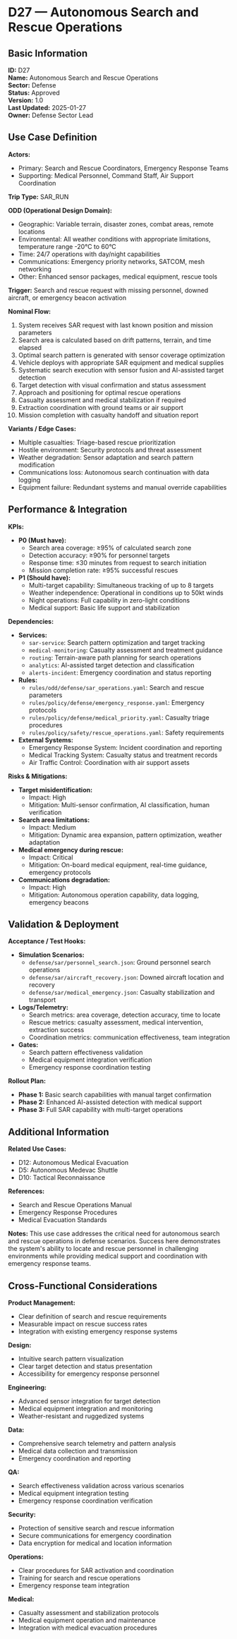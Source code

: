 # D27 — Autonomous Search and Rescue Operations

## Basic Information

**ID:** D27  
**Name:** Autonomous Search and Rescue Operations  
**Sector:** Defense  
**Status:** Approved  
**Version:** 1.0  
**Last Updated:** 2025-01-27  
**Owner:** Defense Sector Lead

## Use Case Definition

**Actors:**
- Primary: Search and Rescue Coordinators, Emergency Response Teams
- Supporting: Medical Personnel, Command Staff, Air Support Coordination

**Trip Type:** SAR_RUN

**ODD (Operational Design Domain):**
- Geographic: Variable terrain, disaster zones, combat areas, remote locations
- Environmental: All weather conditions with appropriate limitations, temperature range -20°C to 60°C
- Time: 24/7 operations with day/night capabilities
- Communications: Emergency priority networks, SATCOM, mesh networking
- Other: Enhanced sensor packages, medical equipment, rescue tools

**Trigger:**
Search and rescue request with missing personnel, downed aircraft, or emergency beacon activation

**Nominal Flow:**
1. System receives SAR request with last known position and mission parameters
2. Search area is calculated based on drift patterns, terrain, and time elapsed
3. Optimal search pattern is generated with sensor coverage optimization
4. Vehicle deploys with appropriate SAR equipment and medical supplies
5. Systematic search execution with sensor fusion and AI-assisted target detection
6. Target detection with visual confirmation and status assessment
7. Approach and positioning for optimal rescue operations
8. Casualty assessment and medical stabilization if required
9. Extraction coordination with ground teams or air support
10. Mission completion with casualty handoff and situation report

**Variants / Edge Cases:**
- Multiple casualties: Triage-based rescue prioritization
- Hostile environment: Security protocols and threat assessment
- Weather degradation: Sensor adaptation and search pattern modification
- Communications loss: Autonomous search continuation with data logging
- Equipment failure: Redundant systems and manual override capabilities

## Performance & Integration

**KPIs:**
- **P0 (Must have):**
  - Search area coverage: ≥95% of calculated search zone
  - Detection accuracy: ≥90% for personnel targets
  - Response time: ≤30 minutes from request to search initiation
  - Mission completion rate: ≥95% successful rescues
- **P1 (Should have):**
  - Multi-target capability: Simultaneous tracking of up to 8 targets
  - Weather independence: Operational in conditions up to 50kt winds
  - Night operations: Full capability in zero-light conditions
  - Medical support: Basic life support and stabilization

**Dependencies:**
- **Services:**
  - `sar-service`: Search pattern optimization and target tracking
  - `medical-monitoring`: Casualty assessment and treatment guidance
  - `routing`: Terrain-aware path planning for search operations
  - `analytics`: AI-assisted target detection and classification
  - `alerts-incident`: Emergency coordination and status reporting
- **Rules:**
  - `rules/odd/defense/sar_operations.yaml`: Search and rescue parameters
  - `rules/policy/defense/emergency_response.yaml`: Emergency protocols
  - `rules/policy/defense/medical_priority.yaml`: Casualty triage procedures
  - `rules/policy/safety/rescue_operations.yaml`: Safety requirements
- **External Systems:**
  - Emergency Response System: Incident coordination and reporting
  - Medical Tracking System: Casualty status and treatment records
  - Air Traffic Control: Coordination with air support assets

**Risks & Mitigations:**
- **Target misidentification:**
  - Impact: High
  - Mitigation: Multi-sensor confirmation, AI classification, human verification
- **Search area limitations:**
  - Impact: Medium
  - Mitigation: Dynamic area expansion, pattern optimization, weather adaptation
- **Medical emergency during rescue:**
  - Impact: Critical
  - Mitigation: On-board medical equipment, real-time guidance, emergency protocols
- **Communications degradation:**
  - Impact: High
  - Mitigation: Autonomous operation capability, data logging, emergency beacons

## Validation & Deployment

**Acceptance / Test Hooks:**
- **Simulation Scenarios:**
  - `defense/sar/personnel_search.json`: Ground personnel search operations
  - `defense/sar/aircraft_recovery.json`: Downed aircraft location and recovery
  - `defense/sar/medical_emergency.json`: Casualty stabilization and transport
- **Logs/Telemetry:**
  - Search metrics: area coverage, detection accuracy, time to locate
  - Rescue metrics: casualty assessment, medical intervention, extraction success
  - Coordination metrics: communication effectiveness, team integration
- **Gates:**
  - Search pattern effectiveness validation
  - Medical equipment integration verification
  - Emergency response coordination testing

**Rollout Plan:**
- **Phase 1:** Basic search capabilities with manual target confirmation
- **Phase 2:** Enhanced AI-assisted detection with medical support
- **Phase 3:** Full SAR capability with multi-target operations

## Additional Information

**Related Use Cases:**
- D12: Autonomous Medical Evacuation
- D5: Autonomous Medevac Shuttle
- D10: Tactical Reconnaissance

**References:**
- Search and Rescue Operations Manual
- Emergency Response Procedures
- Medical Evacuation Standards

**Notes:**
This use case addresses the critical need for autonomous search and rescue operations in defense scenarios. Success here demonstrates the system's ability to locate and rescue personnel in challenging environments while providing medical support and coordination with emergency response teams.

## Cross-Functional Considerations

**Product Management:**
- Clear definition of search and rescue requirements
- Measurable impact on rescue success rates
- Integration with existing emergency response systems

**Design:**
- Intuitive search pattern visualization
- Clear target detection and status presentation
- Accessibility for emergency response personnel

**Engineering:**
- Advanced sensor integration for target detection
- Medical equipment integration and monitoring
- Weather-resistant and ruggedized systems

**Data:**
- Comprehensive search telemetry and pattern analysis
- Medical data collection and transmission
- Emergency coordination and reporting

**QA:**
- Search effectiveness validation across various scenarios
- Medical equipment integration testing
- Emergency response coordination verification

**Security:**
- Protection of sensitive search and rescue information
- Secure communications for emergency coordination
- Data encryption for medical and location information

**Operations:**
- Clear procedures for SAR activation and coordination
- Training for search and rescue operations
- Emergency response team integration

**Medical:**
- Casualty assessment and stabilization protocols
- Medical equipment operation and maintenance
- Integration with medical evacuation procedures
